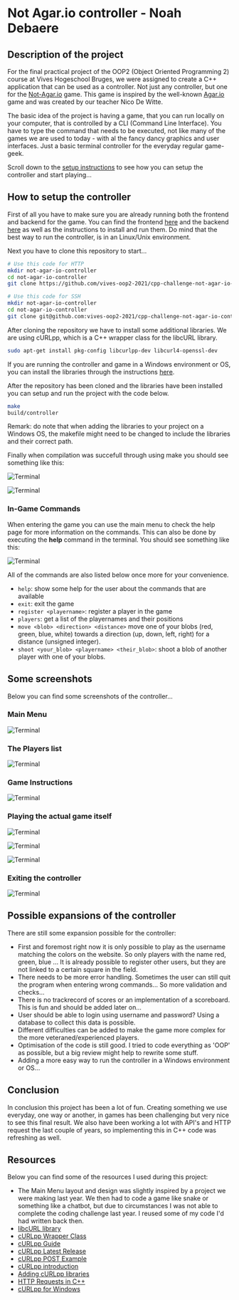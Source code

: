 # Not Agar.io controller - Noah Debaere

## Description of the project

For the final practical project of the OOP2 (Object Oriented Programming 2) course at Vives Hogeschool Bruges, we were assigned to create a C++ application that can be used as a controller. Not just any controller, but one for the [Not-Agar.io](https://github.com/BioBoost/not-agar.io) game. This game is inspired by the well-known [Agar.io](https://agar.io/) game and was created by our teacher Nico De Witte.

The basic idea of the project is having a game, that you can run locally on your computer, that is controlled by a CLI (Command Line Interface). You have to type the command that needs to be executed, not like many of the games we are used to today - with al the fancy dancy graphics and user interfaces. Just a basic terminal controller for the everyday regular game-geek.

Scroll down to the [setup instructions](#how-to-setup-the-controller) to see how you can setup the controller and start playing...

## How to setup the controller

First of all you have to make sure you are already running both the frontend and backend for the game. You can find the frontend [here](https://github.com/BioBoost/not-agar.io) and the backend [here](https://github.com/BioBoost/not-agar.io-backend) as well as the instructions to install and run them. Do mind that the best way to run the controller, is in an Linux/Unix environment.

Next you have to clone this repository to start...

```bash
# Use this code for HTTP
mkdir not-agar-io-controller
cd not-agar-io-controller
git clone https://github.com/vives-oop2-2021/cpp-challenge-not-agar-io-controller-noahdebaere.git .

# Use this code for SSH
mkdir not-agar-io-controller
cd not-agar-io-controller
git clone git@github.com:vives-oop2-2021/cpp-challenge-not-agar-io-controller-noahdebaere.git .
```

After cloning the repository we have to install some additional libraries. We are using cURLpp, which is a C++ wrapper class for the libcURL library.

```bash
sudo apt-get install pkg-config libcurlpp-dev libcurl4-openssl-dev
```

If you are running the controller and game in a Windows environment or OS, you can install the libraries through the instructions [here](https://curl.se/libcurl/).

After the repository has been cloned and the libraries have been installed you can setup and run the project with the code below.

```bash
make
build/controller
```

Remark: do note that when adding the libraries to your project on a Windows OS, the makefile might need to be changed to include the libraries and their correct path.

Finally when compilation was succefull through using make you should see something like this:

![Terminal](img/2022-01-21-20-41-24.png)

![Terminal](img/2022-01-21-20-42-15.png)

### In-Game Commands

When entering the game you can use the main menu to check the help page for more information on the commands. This can also be done by executing the **help** command in the terminal. You should see something like this:

![Terminal](img/2022-01-21-20-43-51.png)

All of the commands are also listed below once more for your convenience.

* `help`: show some help for the user about the commands that are available
* `exit`: exit the game
* `register <playername>`: register a player in the game
* `players`: get a list of the playernames and their positions
* `move <blob> <direction> <distance>` move one of your blobs (red, green, blue, white) towards a direction (up, down, left, right) for a distance (unsigned integer).
* `shoot <your_blob> <playername> <their_blob>`: shoot a blob of another player with one of your blobs.

## Some screenshots

Below you can find some screenshots of the controller...

### Main Menu

![Terminal](img/2022-01-21-20-49-17.png)

### The Players list

![Terminal](img/2022-01-21-20-49-40.png)

### Game Instructions

![Terminal](img/2022-01-21-20-50-09.png)

### Playing the actual game itself

![Terminal](img/2022-01-21-20-50-58.png)

![Terminal](img/2022-01-21-20-58-30.png)

![Terminal](img/2022-01-21-20-59-29.png)

### Exiting the controller

![Terminal](img/2022-01-21-21-08-57.png)

## Possible expansions of the controller

There are still some expansion possible for the controller:

* First and foremost right now it is only possible to play as the username matching the colors on the website. So only players with the name red, green, blue ... It is already possible to register other users, but they are not linked to a certain square in the field.
* There needs to be more error handling. Sometimes the user can still quit the program when entering wrong commands... So more validation and checks...
* There is no trackrecord of scores or an implementation of a scoreboard. This is fun and should be added later on...
* User should be able to login using username and password? Using a database to collect this data is possible.
* Different difficulties can be added to make the game more complex for the more veteraned/experienced players.
* Optimisation of the code is still good. I tried to code everything as 'OOP' as possible, but a big review might help to rewrite some stuff.
* Adding a more easy way to run the controller in a Windows environment or OS...

## Conclusion

In conclusion this project has been a lot of fun. Creating something we use everyday, one way or another, in games has been challenging but very nice to see this final result. We also have been working a lot with API's and HTTP request the last couple of years, so implementing this in C++ code was refreshing as well.

## Resources

Below you can find some of the resources I used during this project:

* The Main Menu layout and design was slightly inspired by a project we were making last year. We then had to code a game like snake or something like a chatbot, but due to circumstances I was not able to complete the coding challenge last year. I reused some of my code I'd had written back then.
* [libcURL library](https://curl.se/libcurl/)
* [cURLpp Wrapper Class](https://www.curlpp.org/)
* [cURLpp Guide](https://github.com/jpbarrette/curlpp/blob/master/doc/guide.pdf)
* [cURLpp Latest Release](https://github.com/jpbarrette/curlpp/releases/tag/v0.8.1)
* [cURLpp POST Example](https://github.com/jpbarrette/curlpp/blob/master/examples/example12.cpp)
* [cURLpp introduction](https://github.com/jpbarrette/curlpp/blob/master/examples/example12.cpp)
* [Adding cURLpp libraries](https://stackoverflow.com/questions/43541759/how-to-add-library-curlpp-to-c-project)
* [HTTP Requests in C++](https://stackoverflow.com/questions/1011339/how-do-you-make-a-http-request-with-c)
* [cURLpp for Windows](https://stackoverflow.com/questions/42376752/how-can-i-build-curlpp-on-windows-for-gcc)
